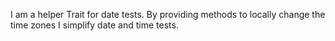 I am a helper Trait for date tests. By providing methods to locally change the time zones I simplify date and time tests.